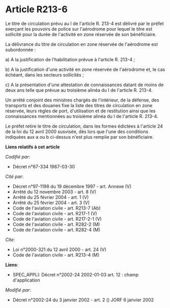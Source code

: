 # Article R213-6

Le titre de circulation prévu au I de l'article R. 213-4 est délivré par le préfet exerçant les pouvoirs de police sur
l'aérodrome pour lequel le titre est sollicité pour la durée de l'activité en zone réservée de son bénéficiaire.

La délivrance du titre de circulation en zone réservée de l'aérodrome est subordonnée :

a) A la justification de l'habilitation prévue à l'article R. 213-4 ;

b) A la justification d'une activité en zone réservée de l'aérodrome et, le cas échéant, dans les secteurs sollicités ;

c) A la présentation d'une attestation de connaissances datant de moins de deux ans telle que prévue au troisième alinéa du I
de l'article R. 213-4.

Un arrêté conjoint des ministres chargés de l'intérieur, de la défense, des transports et des douanes fixe la liste des
titres de circulation en zone réservée, leurs règles de port, d'utilisation et de restitution ainsi que les connaissances
mentionnées au troisième alinéa du I de l'article R. 213-4.

Le préfet retire le titre de circulation, dans les formes édictées à l'article 24 de la loi du 12 avril 2000 susvisée, dès
lors que l'une des conditions indiquées aux a ou b ci-dessus n'est plus remplie par son bénéficiaire.

**Liens relatifs à cet article**

_Codifié par_:

  - Décret n°67-334 1967-03-30

_Cité par_:

  - Décret n°97-1198 du 19 décembre 1997 - art. Annexe (V)
  - Arrêté du 12 novembre 2003 - art. 8 (V)
  - Arrêté du 25 février 2004 - art. 1 (V)
  - Arrêté du 25 février 2004 - art. 3 (V)
  - Code de l'aviation civile - art. R213-7 (Ab)
  - Code de l'aviation civile - art. R217-1 (V)
  - Code de l'aviation civile - art. R217-2-1 (V)
  - Code de l'aviation civile - art. R282-2 (M)
  - Code de l'aviation civile - art. R282-4 (M)

_Cite_:

  - Loi n°2000-321 du 12 avril 2000 - art. 24 (V)
  - Code de l'aviation civile - art. R213-4 (M)

**Liens**:

  - SPEC_APPLI: Décret n°2002-24 2002-01-03 art. 12 : champ d'application

_Modifié par_:

  - Décret n°2002-24 du 3 janvier 2002 - art. 2 () JORF 6 janvier 2002
